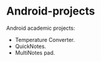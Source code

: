 # Android-projects

Android academic projects:
- Temperature Converter.
- QuickNotes.
- MultiNotes pad.
